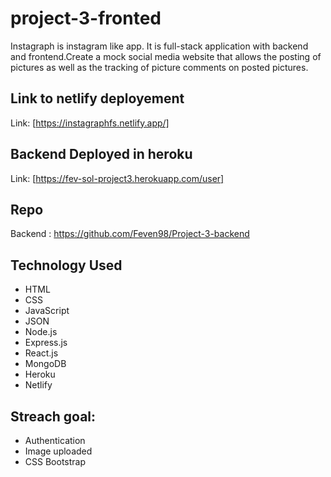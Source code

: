# project-3-fronted

Instagraph is instagram like app. It is full-stack application with backend and frontend.Create a mock social media website that allows the posting of pictures as well as the tracking of picture comments on posted pictures.


## Link to netlify deployement

Link: [https://instagraphfs.netlify.app/]

## Backend Deployed in heroku

Link: [https://fev-sol-project3.herokuapp.com/user]

## Repo

Backend : https://github.com/Feven98/Project-3-backend


## Technology Used

* HTML
* CSS
* JavaScript
* JSON
* Node.js
* Express.js
* React.js
* MongoDB
* Heroku
* Netlify

## Streach goal:

* Authentication
* Image uploaded
* CSS Bootstrap

